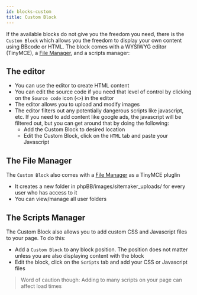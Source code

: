 ```yaml
---
id: blocks-custom
title: Custom Block
---
```


If the available blocks do not give you the freedom you need, there is the `Custom Block` which allows you the freedom to display your own content using BBcode or HTML.
The block comes with a WYSIWYG editor (TinyMCE), a [File Manager](./filemanager.md), and a scripts manager:

## The editor
* You can use the editor to create HTML content
* You can edit the source code if you need that level of control by clicking on the `Source code` icon (`<>`) in the editor
* The editor allows you to upload and modify images
* The editor filters out any potentially dangerous scripts like javascript, etc. If you need to add content like google ads, the javascript will be filtered out, but you can get around that by doing the following:
	* Add the Custom Block to desired location
	* Edit the Custom Block, click on the `HTML` tab and paste your Javascript

## The File Manager

The `Custom Block` also comes with a [File Manager](./filemanager.md) as a TinyMCE pluglin
* It creates a new folder in phpBB/images/sitemaker_uploads/ for every user who has access to it
* You can view/manage all user folders

## The Scripts Manager

The Custom Block also allows you to add custom CSS and Javascript files to your page. To do this:
* Add a `Custom Block` to any block position. The position does not matter unless you are also displaying content with the block
* Edit the block, click on the `Scripts` tab and add your CSS or Javascript files
> Word of caution though: Adding to many scripts on your page can affect load times
